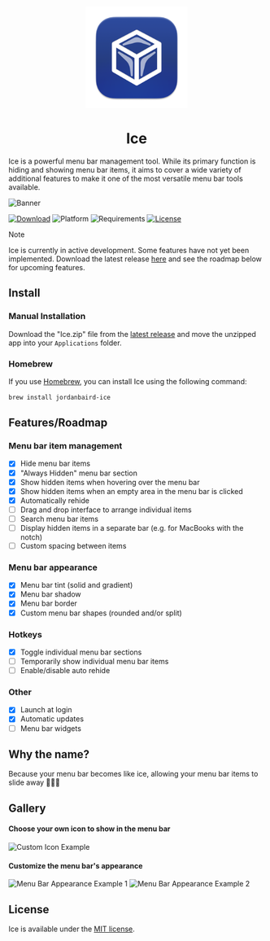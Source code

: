 <div align="center">
    <img src="Ice/Assets.xcassets/AppIcon.appiconset/icon_256x256.png" width=200 height=200>
    <h1>Ice</h1>
</div>

Ice is a powerful menu bar management tool. While its primary function is hiding and showing menu bar items, it aims to cover a wide variety of additional features to make it one of the most versatile menu bar tools available.

![Banner](https://github.com/jordanbaird/Ice/assets/90936861/9577d06f-dae8-4cfd-b398-0f0237d0d79f)

[![Download](https://img.shields.io/badge/download-latest-brightgreen?style=flat-square)](https://github.com/jordanbaird/Ice/releases/latest)
![Platform](https://img.shields.io/badge/platform-macOS-blue?style=flat-square)
![Requirements](https://img.shields.io/badge/requirements-macOS%2014%2B-fa4e49?style=flat-square)
[![License](https://img.shields.io/github/license/jordanbaird/Ice?style=flat-square)](LICENSE)

> [!NOTE]
> Ice is currently in active development. Some features have not yet been implemented. Download the latest release [here](https://github.com/jordanbaird/Ice/releases/latest) and see the roadmap below for upcoming features.

## Install

### Manual Installation

Download the "Ice.zip" file from the [latest release](https://github.com/jordanbaird/Ice/releases/latest) and move the unzipped app into your `Applications` folder.

### Homebrew

If you use [Homebrew](https://brew.sh/), you can install Ice using the following command:

```sh
brew install jordanbaird-ice
```

## Features/Roadmap

### Menu bar item management

- [x] Hide menu bar items
- [x] "Always Hidden" menu bar section
- [x] Show hidden items when hovering over the menu bar
- [x] Show hidden items when an empty area in the menu bar is clicked 
- [x] Automatically rehide
- [ ] Drag and drop interface to arrange individual items
- [ ] Search menu bar items
- [ ] Display hidden items in a separate bar (e.g. for MacBooks with the notch)
- [ ] Custom spacing between items

### Menu bar appearance

- [x] Menu bar tint (solid and gradient)
- [x] Menu bar shadow
- [x] Menu bar border
- [x] Custom menu bar shapes (rounded and/or split)

### Hotkeys

- [x] Toggle individual menu bar sections
- [ ] Temporarily show individual menu bar items
- [ ] Enable/disable auto rehide

### Other

- [x] Launch at login
- [x] Automatic updates
- [ ] Menu bar widgets

## Why the name?

Because your menu bar becomes like ice, allowing your menu bar items to slide away 🧊🧊🧊

## Gallery

#### Choose your own icon to show in the menu bar
![Custom Icon Example](https://github.com/jordanbaird/Ice/assets/90936861/7bfd94b1-8645-4976-a0e7-d4dc3f0f8e84)

#### Customize the menu bar's appearance
![Menu Bar Appearance Example 1](https://github.com/jordanbaird/Ice/assets/90936861/5248137b-dc8a-41bd-b5a9-5d77fc7d477c)
![Menu Bar Appearance Example 2](https://github.com/jordanbaird/Ice/assets/90936861/17fc4a99-cce5-4773-a811-37828cd7f9af)

## License

Ice is available under the [MIT license](LICENSE).
